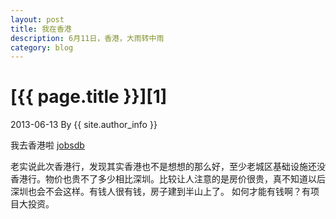 ```yaml
---
layout: post
title: 我在香港
description: 6月11日，香港，大雨转中雨
category: blog
---
```


# [{{ page.title }}][1]
2013-06-13 By {{ site.author_info }}

我去香港啦
[jobsdb](www.jobsdb.com)

老实说此次香港行，发现其实香港也不是想想的那么好，至少老城区基础设施还没香港行。物价也贵不了多少相比深圳。比较让人注意的是房价很贵，真不知道以后深圳也会不会这样。有钱人很有钱，房子建到半山上了。
如何才能有钱啊？有项目大投资。
